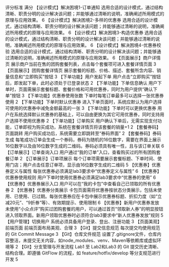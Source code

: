 评分标准
满分
【设计模式】解决困境1-订单通知
选用合适的设计模式，通过结构清晰、职责分明的设计解决该问题；并能够通过清晰的说明，准确阐述所用模式的原理与应用效果。
6
【设计模式】解决困境2-多样的优惠券
选用合适的设计模式，通过结构清晰、职责分明的设计解决该问题；并能够通过清晰的说明，准确阐述所用模式的原理与应用效果。
6
【设计模式】解决困境3-构造优惠券
选用合适的设计模式，通过结构清晰、职责分明的设计解决该问题；并能够通过清晰的说明，准确阐述所用模式的原理与应用效果。
6
【设计模式】解决困境4-优惠券校验
选用合适的设计模式，通过结构清晰、职责分明的设计解决该问题；并能够通过清晰的说明，准确阐述所用模式的原理与应用效果。
6
【页面展示】商户详情页
展示商户当前在售的团购套餐列表，点击每个套餐项可进入套餐详情页面
3
【页面展示】团购套餐详情页
展示套餐的标题、价格、描述、套餐所含内容、销量信息和“立即购买”按钮
3
【下单功能】用户发起下单
用户点击“立即购买”按钮后，即发起下单，此时必须处于已登录状态
2
【下单功能】下单信息确认
用户下单时，页面需展示套餐标题、套餐价格和可用优惠券，同时为用户提供“确认下单”按钮
3
【下单功能】优惠券使用张数
下单时每笔订单最多可以选择一张优惠券使用
2
【下单功能】下单时默认优惠券
进入下单页面时，系统应默认为用户选择可使用的优惠券中减免金额最高的一张
3
【下单功能】下单时可以更换优惠券
用户在系统选择默认优惠券的基础上，可以自由更换为其它可用优惠券，同时支持用户选择不使用优惠券
2
【下单功能】订单购买
用户确认下单后，无需实现支付功能，订单即视为购买成功，系统在套餐详情页将该套餐的销量+1
2
【套餐券码】页面跳转
用户购买成功后，系统需要立即跳转至“券码界面”
2
【套餐券码】券码生成
每笔成功订单会生成一个券码，券码为随机的16位数字，需要在界面上展示16位数字以及由16位数字生成的二维码。券码必须具有唯一性，且与该订单关联
6
【订单展示】订单查询入口
用户通过“我的订单”入口，查看购买过的所有团购套餐订单
2
【订单展示】订单项展示
每个订单项需要展示套餐标题、下单时间、使用门店；用户点击任意订单项，显示由16位数字生成的二维码
5
【优惠券】优惠券定义与属性
每张优惠券必须满足lab3要求中“优惠券定义与属性”
6
【优惠券】优惠券使用规则
用户下单时使用优惠券必须满足lab3要求中“优惠券的使用”
6
【优惠券】优惠券展示入口
用户可以在“我的卡包”中查看自己已领取的所有优惠券
2
【优惠券】优惠券分类展示
卡包页面需将优惠券按状态分类展示，包括未使用、已使用、已过期。每张优惠券应在卡包中展示优惠券标题、折扣力度（如“立减20元”、“9折券”等）、有效期提示、使用限制
6
【优惠券】新用户优惠券发放
未使用“小众点评”购买过团购套餐的用户，可以通过首页“领取新人券”的明显按钮进入领取界面。新用户领取优惠券时必须符合lab3要求中“新人优惠券发放”规则
5
【用户管理】切换用户
系统必须具备用户登录、登出、注册功能
3
【页面美观】前端页面
前端页面布局美观、合理
3
【Git】提交信息规范
每次提交均使用规范的 Git Commit Message
3
【Git】仓库文件规范
设置了.gitignore文件，仓库内容整洁，未提交无关内容，如node_modules、venv、Maven等依赖库或虚拟环境等
2
【Git】分支管理与开发流程
Lab1 至 Lab2和Lab3 的 Git 提交历史清晰、结构合理。即遵循 GitFlow 的流程，如 feature/hotfix/develop 等分支规范进行开发
5

